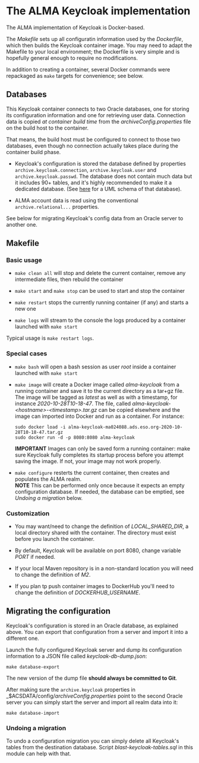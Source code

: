 # The ALMA Keycloak implementation

The ALMA implementation of Keycloak is Docker-based.

The _Makefile_ sets up all configuratin information used by the _Dockerfile_,
which then builds the Keycloak container image. You may need to adapt the
Makefile to your local environment; the Dockerfile is very simple and is
hopefully general enough to require no modifications.

In addition to creating a container, several Docker commands were repackaged as `make` targets for convenience; see below.

## Databases

This Keycloak container connects to two Oracle databases, one for storing its
configuration information and one for retrieving user data. Connection data is
copied _at container build time_ from the _archiveConfig.properties_ file on 
the build host to the container. 

That means, the build host must be configured to connect to those two databases,
even though no connection actually takes place during the container build phase.

* Keycloak's configuration is stored the database defined by properties 
  `archive.keycloak.connection`,  `archive.keycloak.user` and 
  `archive.keycloak.passwd`. The database does not contain much data but it
  includes 90+ tables, and it's highly recommended to make it a dedicated
  database. (See [here](https://htmlpreview.github.io/?https://gist.githubusercontent.com/thomasdarimont/b1c19da5e8df747b8596e6ddcda7e36f/raw/29309467f4ea07519cf614fd74943272e7d939f4/keycloak_db_overview_4.0.0.CR1-SNAPSHOT.svg) for a UML schema of that database).

* ALMA account data is read using the conventional  `archive.relational...` 
  properties.

See below for migrating Keycloak's config data from an Oracle server to another one.

## Makefile

### Basic usage

* `make clean all` will stop and delete the current container, remove 
  any intermediate files, then rebuild the container

* `make start` and `make stop` can be used to start and stop the container
  
* `make restart` stops the currently running container (if any) and starts a new one

* `make logs` will stream to the console the logs produced by a container launched with `make start`

Typical usage is `make restart logs`.

### Special cases

* `make bash` will open a bash session as user _root_ inside a container launched with `make start`

* `make image` will create a Docker image called _alma-keycloak_ from a running container 
  and save it to the current directory
  as a tar+gz file. The image will be tagged as _latest_ as well as with a timestamp, for instance
  _2020-10-28T10-18-47_. The file, called _alma-keycloak-&lt;hostname&gt;-&lt;timestamp&gt;.tar.gz_ can be copied
  elsewhere and the image can imported into Docker and run as a container. For instance:
  ```
  sudo docker load -i alma-keycloak-ma024088.ads.eso.org-2020-10-28T10-18-47.tar.gz
  sudo docker run -d -p 8080:8080 alma-keycloak
  ```
  **IMPORTANT** Images can only be saved form a running container: make sure Keycloak fully completes
  its startup process before you attempt saving the image. If not, your image may not work properly.

* `make configure` resterts the current container, then creates and populates the ALMA realm.  
  **NOTE** This can be performed only once because it expects an empty configuration database. If needed,
  the database can be emptied, see _Undoing a migration_ below.

### Customization

* You may want/need to change the definition of _LOCAL\_SHARED\_DIR_,
a local directory shared with the container. The directory must exist
before you launch the container.

* By default, Keycloak will be available on port 8080, change
variable _PORT_ if needed.

* If your local Maven repository is in a non-standard location you will need
to change the definition of _M2_.

* If you plan tp push container images to DockerHub you'll need to change
the definition of _DOCKERHUB\_USERNAME_.

## Migrating the configuration

Keycloak's configuration is stored in an Oracle database, as explained above.
You can export that configuration from a server and import it into a different one.

Launch the fully configured Keycloak server and dump its configuration 
information to a JSON file called _keycloak-db-dump.json_:
```
make database-export
```
The new version of the dump file **should always be committed to Git**.

After making sure the `archive.keycloak` properties in
_$ACSDATA/config/_archiveConfig.properties_ point to the second Oracle server 
you can simply start
the server and import all realm data into it:
```
make database-import
```

### Undoing a migration

To undo a configuration migration you can simply delete all Keycloak's tables from the
destination database. Script _blast-keycloak-tables.sql_ in this module can help with
that.
